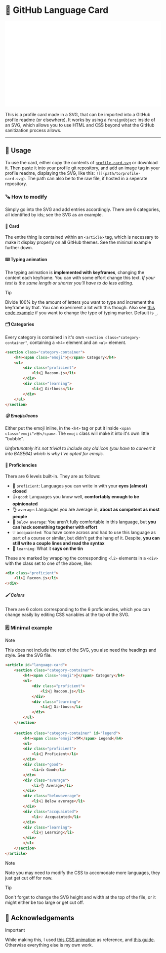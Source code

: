 # 🪪 GitHub Language Card
![](./profile-card.svg)

This is a profile card made in a SVG, that can be imported into a GitHub profile readme (or elsewhere). It works by using a ``foreignObject`` inside of an SVG, which allows you to use HTML and CSS beyond what the GitHub sanitization process allows.

---

## 🔨 Usage
To use the card, either copy the contents of [``profile-card.svg``](./profile-card.svg) or download it. Then paste it into your profile git repository, and add an image tag in your profile readme, displaying the SVG, like this: ``![](path/to/profile-card.svg)``. The path can also be to the raw file, if hosted in a seperate repository.

### 🪚 How to modify
Simply go into the SVG and add entries accordingly. There are 6 categories, all identified by ids; see the SVG as an example.

#### 📁 Card
The entire thing is contained within an ``<article>`` tag, which is necessary to make it display properly on all GitHub themes. See the minimal example further down.

#### ⌨️ Typing animation
The typing animation is **implemented with keyframes**, changing the content each keyframe. You can with some effort change this text. _If your text is the same length or shorter you'll have to do less editing._

> [!TIP]
> Divide 100% by the amount of letters you want to type and increment the keyframe by that. You can experiment a lot with this though.
> Also see [this code example](https://codepen.io/alvaromontoro/pen/rNwVpdd) if you want to change the type of typing marker. Default is ``_``.

#### 🗂 Categories
Every category is contained in it's own ``<section class="category-container"``, containing a ``<h4>`` element and an ``<ul>`` element.

```html
<section class="category-container">
    <h4><span class="emoji">🔵</span> Category</h4>
    <ul>
        <div class="proficient">
            <li>🦝 Racoon.js</li>
        </div>
        <div class="learning">
            <li>💅 Girlboss</li>
        </div>
    </ul>
</section>
```

##### 😜 Emojis/icons
Either put the emoji inline, in the ``<h4>`` tag or put it inside ``<span class="emoji">😎</span>``. The ``emoji`` class will make it into it's own little "bubble".

_Unfortunately it's not trivial to include any old icon (you have to convert it into BASE64) which is why I've opted for emojis._

#### 💼 Proficiencies
There are 6 levels built-in. They are as follows:
- 💪 ``proficient``: Languages you can write in with your **eyes (almost) closed**
- 👍 ``good``: Languages you know well, **comfortably enough to be opinionated**
- 👌 ``average``: Languages you are average in, **about as competent as most people**
- 🤏 ``below average``: You aren't fully comfortable in this language, but **you can hack something together with effort**
- 💡 ``accquainted``: You have come across and had to use this language as part of a course or similar, but didn't get the hang of it. Despite, **you can still write a couple lines and read the syntax**
- 🧠 ``learning``: What it **says on the tin**

These are marked by wrapping the corresponding ``<li>`` elements in a ``<div>`` with the class set to one of the above, like:
```html
<div class="proficient">
    <li>🦝 Racoon.js</li>
</div>
```
##### 🖌 Colors
There are 6 colors corresponding to the 6 proficiencies, which you can change easily by editing CSS variables at the top of the SVG. 

### 🗒 Minimal example
> [!NOTE]
> This does not include the rest of the SVG, you also need the headings and style. See the SVG file.
```html
<article id="language-card">
    <section class="category-container">
        <h4><span class="emoji">🔵</span> Category</h4>
        <ul>
            <div class="proficient">
                <li>🦝 Racoon.js</li>
            </div>
            <div class="learning">
                <li>💅 Girlboss</li>
            </div>
        </ul>
    </section>

    <section class="category-container" id="legend">
        <h4><span class="emoji">🗺️</span> Legend</h4>
        <ul>
        <div class="proficient">
            <li>💪 Proficient</li>
        </div>
        <div class="good">
            <li>👍 Good</li>
        </div>
        <div class="average">
            <li>👌 Average</li>
        </div>
        <div class="belowaverage">
            <li>🤏 Below average</li>
        </div>
        <div class="accquainted">
            <li>💡 Accquainted</li>
        </div>
        <div class="learning">
            <li>🧠 Learning</li>
        </div>
        </ul>
    </section>
</article>
```
> [!NOTE]
> Note you may need to modify the CSS to accomodate more languages, they just get cut off for now.

> [!TIP]
> Don't forget to change the SVG height and width at the top of the file, or it might either be too large or get cut off.

## 🫡 Acknowledgements
> [!IMPORTANT]
> While making this, I used [this CSS animation](https://codepen.io/alvaromontoro/pen/rNwVpdd) as reference, and [this guide](https://css-tricks.com/snippets/css/typewriter-effect/). Otherwise everything else is my own work.
